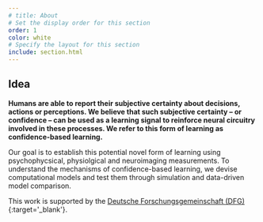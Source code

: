 ```yaml
---
# title: About
# Set the display order for this section
order: 1
color: white
# Specify the layout for this section
include: section.html
---
```

## Idea

**Humans are able to report their subjective certainty about decisions, actions or perceptions. We believe that such subjective certainty – or confidence – can be used as a learning signal to reinforce neural circuitry involved in these processes. We refer to this form of learning as confidence-based learning.**

Our goal is to establish this potential novel form of learning using psychophycsical, physiolgical and neuroimaging measurements. To understand the mechanisms of confidence-based learning, we devise computational models and test them through simulation and data-driven model comparison.

This work is supported by the [Deutsche Forschungsgemeinschaft (DFG)](http://gepris.dfg.de/gepris/projekt/403630675?language=en){:target='\_blank'}.
    
